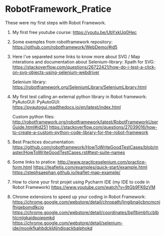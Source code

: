 # RobotFramework_Pratice

These were my first steps with Robot Framework.

1) My first free youtube course:
    https://youtu.be/UbYxkUq0Hec
    
2) Some exemples from robotframework repository:
    https://github.com/robotframework/WebDemo/#id5

3) Here i've separeted some links to know more about SVG / Map interations and documentation about Selenium-library:
    Xpath for SVG:
    https://stackoverflow.com/questions/26722421/how-do-i-test-a-click-on-svg-objects-using-selenium-webdriver

    Selenium library:
    https://robotframework.org/SeleniumLibrary/SeleniumLibrary.html

4) My first test calling an external python library in Robot framework: PyAutoGUI:
   PyAutoGUI: 
   https://pyautogui.readthedocs.io/en/latest/index.html
   
   Custom python files:
   http://robotframework.org/robotframework/latest/RobotFrameworkUserGuide.html#id251
   https://stackoverflow.com/questions/27039016/how-to-create-a-custom-python-code-library-for-the-robot-framework

5) Best Practices documentation:
    https://github.com/robotframework/HowToWriteGoodTestCases/blob/master/HowToWriteGoodTestCases.rst#test-suite-names

6) Some links to pratice:
    http://www.practiceselenium.com/practice-form.html
    https://leafletjs.com/examples/quick-start/example.html
    https://stephsaephan.github.io/leaflet-map-example/

7) How to clone your first projet using Pycharm IDE (my IDE to code in Robot Framework)
    https://www.youtube.com/watch?v=9tGb9FK6zVM

8) Chrome extensions to speed up your coding in Robot Framework:
    https://chrome.google.com/webstore/detail/chropath/ljngjbnaijcbncmcnjfhigebomdlkcjo
    https://chrome.google.com/webstore/detail/coordinates/bpflbjmbfccblbhlcmlgkajdpoiepmkd
    https://chrome.google.com/webstore/detail/selenium-ide/mooikfkahbdckldjjndioackbalphokd

